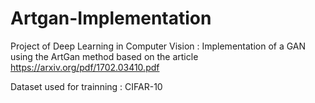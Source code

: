 # Artgan-Implementation
Project of Deep Learning in Computer Vision : Implementation of a GAN using the ArtGan method based on the article https://arxiv.org/pdf/1702.03410.pdf

Dataset used for trainning : CIFAR-10
